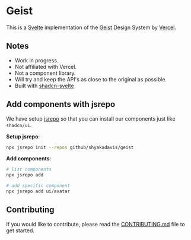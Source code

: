 # Geist

This is a [Svelte](https://svelte.dev/) implementation of the [Geist](https://vercel.com/geist/introduction) Design System by [Vercel](https://vercel.com/).

## Notes

- Work in progress.
- Not affiliated with Vercel.
- Not a component library.
- Will try and keep the API's as close to the original as possible.
- Built with [shadcn-svelte](https://www.shadcn-svelte.com/)

## Add components with jsrepo
We have setup [jsrepo](https://github.com/ieedan/jsrepo) so that you can install our components just like `shadcn/ui`.

**Setup jsrepo**:
```bash
npx jsrepo init --repos github/shyakadavis/geist
```

**Add components**:
```bash
# list components
npx jsrepo add

# add specific component
npx jsrepo add ui/avatar
```

## Contributing

If you would like to contribute, please read the [CONTRIBUTING.md](./CONTRIBUTING.md) file to get started.
